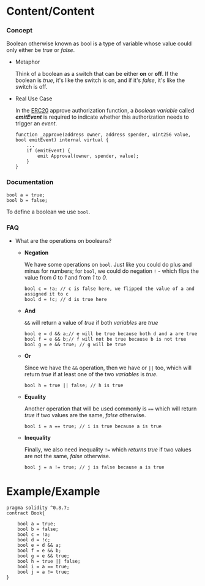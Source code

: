 # Content/Content

### Concept

Boolean otherwise known as bool is a type of variable whose value could only either be *true* or *false*.

- Metaphor
    
    Think of a boolean as a switch that can be either **on** or **off**. If the boolean is *true*, it's like the switch is on, and if it's *false*, it's like the switch is off.
    
- Real Use Case
    
    In the [ERC20](https://github.com/OpenZeppelin/openzeppelin-contracts/blob/8186c07a83c09046c6fbaa90a035ee47e4d7d785/contracts/token/ERC20/ERC20.sol#L340-L351) approve authorization function, a *boolean variable* called ***emitEvent*** is required to indicate whether this authorization needs to trigger an *event*.
    
    ```solidity
    function _approve(address owner, address spender, uint256 value, bool emitEvent) internal virtual {
        ...
        if (emitEvent) {
            emit Approval(owner, spender, value);
        }
    }
    ```
    

### Documentation

```solidity
bool a = true;
bool b = false;
```

To define a boolean we use `bool`. 

### FAQ

- What are the operations on booleans?
    - **Negation**
        
        We have some operations on `bool`. Just like you could do plus and minus for numbers; for `bool`, we could do negation `!`  - which flips the value from *0* to *1* and from *1* to *0*.
        
        ```solidity
        bool c = !a; // c is false here, we flipped the value of a and assigned it to c
        bool d = !c; // d is true here  
        ```
        
    - **And**
        
        `&&` will return a value of *true* if both *variables* are *true*
        
        ```solidity
        bool e = d && a;// e will be true because both d and a are true 
        bool f = e && b;// f will not be true because b is not true
        bool g = e && true; // g will be true 
        ```
        
    - **Or**
        
        Since we have the `&&` operation, then we have or `||` too, which will return *true* if at least one of the two *variables* is *true*. 
        
        ```solidity
        bool h = true || false; // h is true
        ```
        
    - **Equality**
        
        Another operation that will be used commonly is `==` which will return *true* if two values are the same, *false* otherwise.
        
        ```solidity
        bool i = a == true; // i is true because a is true 
        ```
        
    - **Inequality**
        
        Finally, we also need inequality `!=`  which *returns* *true* if two values are not the same, *false* otherwise. 
        
        ```solidity
        bool j = a != true; // j is false because a is true
        ```
        

# Example/Example

```solidity
pragma solidity ^0.8.7;
contract Book{

	bool a = true;
	bool b = false;
	bool c = !a; 
	bool d = !c;
	bool e = d && a;
	bool f = e && b;
	bool g = e && true;
	bool h = true || false;
	bool i = a == true;
	bool j = a != true;
}
```
